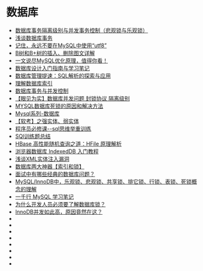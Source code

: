 # 数据库
*   [数据库事务隔离级别与并发事务控制（悲观锁与乐观锁）](http://www.wujianjun.org/2016/05/27/transaction-isolation-levels/)
*   [浅谈数据库事务](https://www.jianshu.com/p/8c19c434c94f)
*   [记住，永远不要在MySQL中使用“utf8”](http://www.infoq.com/cn/articles/in-mysql-never-use-utf8-use-utf8)
*   [B树和B+树的插入、删除图文详解](http://www.cnblogs.com/nullzx/p/8729425.html)
*   [一文说尽MySQL优化原理，值得你看！](http://database.51cto.com/art/201805/573941.htm)
*   [数据库设计入门指南与学习笔记](https://hufangyun.com/2018/sql-design/)
*   [数据库管理提速：SQL解析的探索与应用](http://database.51cto.com/art/201806/576694.htm)
*   [理解数据库索引](http://hawk0620.github.io/blog/2018/05/29/understand-index/)
*   [数据库事务与并发控制](http://threezj.com/2016/12/30/%E6%95%B0%E6%8D%AE%E5%BA%93%E4%BA%8B%E5%8A%A1%E4%B8%8E%E5%B9%B6%E5%8F%91%E6%8E%A7%E5%88%B6/)
*   [【眼见为实】数据库并发问题 封锁协议 隔离级别](http://www.cnblogs.com/songwenjie/p/8644674.html)
*   [MYSQL数据库死锁的原因和解决方法](http://uule.iteye.com/blog/2422193)
*   [Mysql系列-数据库](http://www.cnblogs.com/ManyQian/p/9004516.html)
*   [【软考】之强实体、弱实体](https://blog.csdn.net/u013067756/article/details/49046389)
*   [程序员必修课--sql思维举重训练](https://blog.csdn.net/lk_blog/article/details/7585540)
*   [SQl训练题总结](https://blog.csdn.net/lhylmt/article/details/52079408)
*   [HBase 高性能随机查询之道：HFile 原理解析](https://mp.weixin.qq.com/s/hLqdjio8Cu72vdOQrm0fBA)
*   [浏览器数据库 IndexedDB 入门教程](http://www.ruanyifeng.com/blog/2018/07/indexeddb.html)
*   [浅谈XML实体注入漏洞](http://www.freebuf.com/vuls/175451.html)
*   [数据库两大神器【索引和锁】](http://www.cnblogs.com/Java3y/p/9356414.html)
*   [面试中有哪些经典的数据库问题？](http://database.51cto.com/art/201808/581113.htm)
*   [MySQL/InnoDB中，乐观锁、悲观锁、共享锁、排它锁、行锁、表锁、死锁概念的理解](https://www.souyunku.com/2018/07/30/mysql/)
*   [一千行 MySQL 学习笔记](https://mp.weixin.qq.com/s?__biz=MzAwOTQ4MzY1Nw==&mid=2247486486&idx=1&sn=259d7c3c16dd2ecebfee04fa2dfd062a&chksm=9b5fa8f0ac2821e62eeb7d377f2f909f4c054b63237b8e43165ae10b23f90aec00d4b50e1132&mpshare=1&scene=23&srcid=0811doaNYN3AfTmNtn3stN36#rd)
*   [为什么开发人员必须要了解数据库锁？](https://mp.weixin.qq.com/s/yzXbbutzVJ1hIZgVszIBgw?utm_source=tuicool&utm_medium=referral)
*   [InnoDB并发如此高，原因竟然在这？](http://zhuanlan.51cto.com/art/201808/582093.htm?utm_source=tuicool&utm_medium=referral)
*   []()
*   []()
*   []()
*   []()
*   []()
*   []()
*   []()
*   []()

